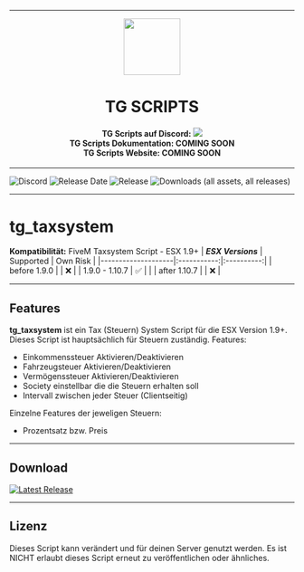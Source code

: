 <p align="center">
    <hr>
        <p align="center">
            <img src="https://media.discordapp.net/attachments/1138437086781902959/1254122906485788822/TG_Logo.png?ex=66785879&is=667706f9&hm=57c6f31bc95c3481f905b5e464a0f11aee251572e5fe964a34887c247d00c5e3&=&format=webp&quality=lossless" width="100" height="100"></img>
        </p>
    <h1 align="center">
    TG SCRIPTS
    </h1>
    <h4 align="center">
    <b>TG Scripts auf Discord: </b><a href="https://discord.gg/X2zxGxY6XY"><img src="https://discordapp.com/api/guilds/1101900001392721931/widget.png?style=shield"></img></a>
    <br/>
    <b>TG Scripts Dokumentation: </b>COMING SOON
    <br/>
    <b>TG Scripts Website: </b>COMING SOON
    </h4>
    <hr>
</p>

![Discord](https://img.shields.io/discord/1101900001392721931?label=Discord%20Server)
![Release Date](https://img.shields.io/github/release-date/LetsTiger/tg_taxsystem?label=Last%20Release%20Date)
![Release](https://img.shields.io/github/v/release/LetsTiger/tg_taxsystem?label=Last%20Release%20(Download%20below))
![Downloads (all assets, all releases)](https://img.shields.io/github/downloads/LetsTiger/tg_taxsystem/total?label=Downloads)

---
# tg_taxsystem
**Kompatibilität:** FiveM Taxsystem Script - ESX 1.9+
| **_ESX Versions_** | Supported | Own Risk |
|--------------------|:-----------:|:----------:|
| before 1.9.0       |           |     ❌    |
| 1.9.0 - 1.10.7     |     ✅     |          |
| after 1.10.7       |           |     ❌    |

<hr>

## Features
**tg_taxsystem** ist ein Tax (Steuern) System Script für die ESX Version 1.9+. Dieses Script ist hauptsächlich für Steuern zuständig.
Features:
- Einkommenssteuer Aktivieren/Deaktivieren
- Fahrzeugsteuer Aktivieren/Deaktivieren
- Vermögenssteuer Aktivieren/Deaktivieren
- Society einstellbar die die Steuern erhalten soll
- Intervall zwischen jeder Steuer (Clientseitig)

Einzelne Features der jeweligen Steuern:
- Prozentsatz bzw. Preis

<hr>

## Download
[![Latest Release](https://img.shields.io/github/v/release/LetsTiger/tg_taxsystem?label=latest)](https://github.com/LetsTiger/tg_taxsystem/releases/latest)

<hr>

## Lizenz
Dieses Script kann verändert und für deinen Server genutzt werden. Es ist NICHT erlaubt dieses Script erneut zu veröffentlichen oder ähnliches.
